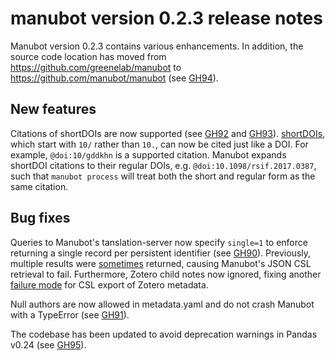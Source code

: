 manubot version 0.2.3 release notes
===================================

Manubot version 0.2.3 contains various enhancements.
In addition, the source code location has moved from <https://github.com/greenelab/manubot> to <https://github.com/manubot/manubot> (see [GH94](https://github.com/manubot/manubot/issues/94)).

New features
------------

Citations of shortDOIs are now supported (see [GH92](https://github.com/manubot/manubot/issues/92) and [GH93](https://github.com/manubot/manubot/pull/93)).
[shortDOIs](http://shortdoi.org/), which start with `10/` rather than `10.`, can now be cited just like a DOI. For example, `@doi:10/gddkhn` is a supported citation.
Manubot expands shortDOI citations to their regular DOIs, e.g. `@doi:10.1098/rsif.2017.0387`, such that `manubot process` will treat both the short and regular form as the same citation.

Bug fixes
---------

Queries to Manubot's tanslation-server now specify `single=1` to enforce returning a single record per persistent identifier (see [GH90](https://github.com/manubot/manubot/pull/90)).
Previously, multiple results were [sometimes](https://github.com/zotero/translation-server/issues/65) returned, causing Manubot's JSON CSL retrieval to fail.
Furthermore, Zotero child notes now ignored, fixing another [failure mode](https://github.com/zotero/translation-server/issues/67) for CSL export of Zotero metadata.

Null authors are now allowed in metadata.yaml and do not crash Manubot with a TypeError (see [GH91](https://github.com/manubot/manubot/pull/91)).

The codebase has been updated to avoid deprecation warnings in Pandas v0.24 (see [GH95](https://github.com/manubot/manubot/pull/95)).
